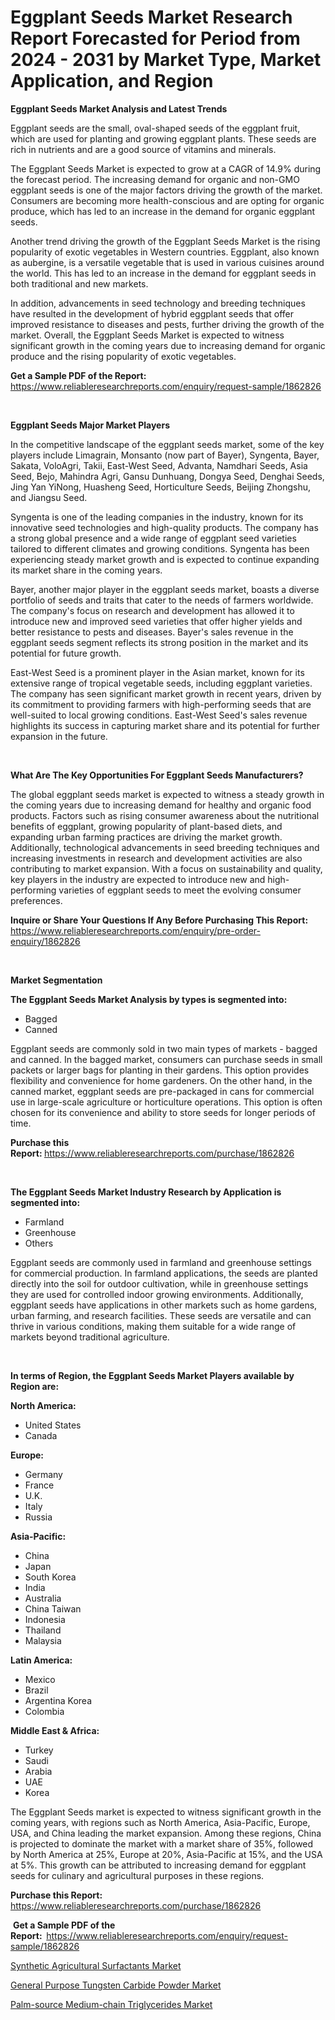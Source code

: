 <p><h1>Eggplant Seeds Market Research Report Forecasted for Period from 2024 -  2031 by Market Type, Market Application, and Region</h1></p><p><strong>Eggplant Seeds Market Analysis and Latest Trends</strong></p>
<p><p>Eggplant seeds are the small, oval-shaped seeds of the eggplant fruit, which are used for planting and growing eggplant plants. These seeds are rich in nutrients and are a good source of vitamins and minerals.</p><p>The Eggplant Seeds Market is expected to grow at a CAGR of 14.9% during the forecast period. The increasing demand for organic and non-GMO eggplant seeds is one of the major factors driving the growth of the market. Consumers are becoming more health-conscious and are opting for organic produce, which has led to an increase in the demand for organic eggplant seeds.</p><p>Another trend driving the growth of the Eggplant Seeds Market is the rising popularity of exotic vegetables in Western countries. Eggplant, also known as aubergine, is a versatile vegetable that is used in various cuisines around the world. This has led to an increase in the demand for eggplant seeds in both traditional and new markets.</p><p>In addition, advancements in seed technology and breeding techniques have resulted in the development of hybrid eggplant seeds that offer improved resistance to diseases and pests, further driving the growth of the market. Overall, the Eggplant Seeds Market is expected to witness significant growth in the coming years due to increasing demand for organic produce and the rising popularity of exotic vegetables.</p></p>
<p><strong>Get a Sample PDF of the Report:&nbsp;</strong> <a href="https://www.reliableresearchreports.com/enquiry/request-sample/1862826">https://www.reliableresearchreports.com/enquiry/request-sample/1862826</a></p>
<p>&nbsp;</p>
<p><strong>Eggplant Seeds Major Market Players</strong></p>
<p><p>In the competitive landscape of the eggplant seeds market, some of the key players include Limagrain, Monsanto (now part of Bayer), Syngenta, Bayer, Sakata, VoloAgri, Takii, East-West Seed, Advanta, Namdhari Seeds, Asia Seed, Bejo, Mahindra Agri, Gansu Dunhuang, Dongya Seed, Denghai Seeds, Jing Yan YiNong, Huasheng Seed, Horticulture Seeds, Beijing Zhongshu, and Jiangsu Seed.</p><p>Syngenta is one of the leading companies in the industry, known for its innovative seed technologies and high-quality products. The company has a strong global presence and a wide range of eggplant seed varieties tailored to different climates and growing conditions. Syngenta has been experiencing steady market growth and is expected to continue expanding its market share in the coming years.</p><p>Bayer, another major player in the eggplant seeds market, boasts a diverse portfolio of seeds and traits that cater to the needs of farmers worldwide. The company's focus on research and development has allowed it to introduce new and improved seed varieties that offer higher yields and better resistance to pests and diseases. Bayer's sales revenue in the eggplant seeds segment reflects its strong position in the market and its potential for future growth.</p><p>East-West Seed is a prominent player in the Asian market, known for its extensive range of tropical vegetable seeds, including eggplant varieties. The company has seen significant market growth in recent years, driven by its commitment to providing farmers with high-performing seeds that are well-suited to local growing conditions. East-West Seed's sales revenue highlights its success in capturing market share and its potential for further expansion in the future.</p></p>
<p>&nbsp;</p>
<p><strong>What Are The Key Opportunities For Eggplant Seeds Manufacturers?</strong></p>
<p><p>The global eggplant seeds market is expected to witness a steady growth in the coming years due to increasing demand for healthy and organic food products. Factors such as rising consumer awareness about the nutritional benefits of eggplant, growing popularity of plant-based diets, and expanding urban farming practices are driving the market growth. Additionally, technological advancements in seed breeding techniques and increasing investments in research and development activities are also contributing to market expansion. With a focus on sustainability and quality, key players in the industry are expected to introduce new and high-performing varieties of eggplant seeds to meet the evolving consumer preferences.</p></p>
<p><strong>Inquire or Share Your Questions If Any Before Purchasing This Report:</strong> <a href="https://www.reliableresearchreports.com/enquiry/pre-order-enquiry/1862826">https://www.reliableresearchreports.com/enquiry/pre-order-enquiry/1862826</a></p>
<p>&nbsp;</p>
<p><strong>Market Segmentation</strong></p>
<p><strong>The Eggplant Seeds Market Analysis by types is segmented into:</strong></p>
<p><ul><li>Bagged</li><li>Canned</li></ul></p>
<p><p>Eggplant seeds are commonly sold in two main types of markets - bagged and canned. In the bagged market, consumers can purchase seeds in small packets or larger bags for planting in their gardens. This option provides flexibility and convenience for home gardeners. On the other hand, in the canned market, eggplant seeds are pre-packaged in cans for commercial use in large-scale agriculture or horticulture operations. This option is often chosen for its convenience and ability to store seeds for longer periods of time.</p></p>
<p><strong>Purchase this Report:&nbsp;</strong><a href="https://www.reliableresearchreports.com/purchase/1862826">https://www.reliableresearchreports.com/purchase/1862826</a></p>
<p>&nbsp;</p>
<p><strong>The Eggplant Seeds Market Industry Research by Application is segmented into:</strong></p>
<p><ul><li>Farmland</li><li>Greenhouse</li><li>Others</li></ul></p>
<p><p>Eggplant seeds are commonly used in farmland and greenhouse settings for commercial production. In farmland applications, the seeds are planted directly into the soil for outdoor cultivation, while in greenhouse settings they are used for controlled indoor growing environments. Additionally, eggplant seeds have applications in other markets such as home gardens, urban farming, and research facilities. These seeds are versatile and can thrive in various conditions, making them suitable for a wide range of markets beyond traditional agriculture.</p></p>
<p>&nbsp;</p>
<p><strong>In terms of Region, the Eggplant Seeds Market Players available by Region are:</strong></p>
<p>
    <p> <strong> North America: </strong>
        <ul>
            <li>United States</li>
            <li>Canada</li>
        </ul>
        </p> 
    <p> <strong> Europe: </strong>
        <ul>
            <li>Germany</li>
            <li>France</li>
            <li>U.K.</li>
            <li>Italy</li>
            <li>Russia</li>
        </ul>
        </p> 
    <p> <strong> Asia-Pacific: </strong>
        <ul>
            <li>China</li>
            <li>Japan</li>
            <li>South Korea</li>
            <li>India</li>
            <li>Australia</li>
            <li>China Taiwan</li>
            <li>Indonesia</li>
            <li>Thailand</li>
            <li>Malaysia</li>
        </ul>
        </p> 
    <p> <strong> Latin America: </strong>
        <ul>
            <li>Mexico</li>
            <li>Brazil</li>
            <li>Argentina Korea</li>
            <li>Colombia</li>
        </ul>
        </p> 
    <p> <strong> Middle East & Africa: </strong>
        <ul>
            <li>Turkey</li>
            <li>Saudi</li>
            <li>Arabia</li>
            <li>UAE</li>
            <li>Korea</li>
        </ul>
    </p>
    </p>
<p><p>The Eggplant Seeds market is expected to witness significant growth in the coming years, with regions such as North America, Asia-Pacific, Europe, USA, and China leading the market expansion. Among these regions, China is projected to dominate the market with a market share of 35%, followed by North America at 25%, Europe at 20%, Asia-Pacific at 15%, and the USA at 5%. This growth can be attributed to increasing demand for eggplant seeds for culinary and agricultural purposes in these regions.</p></p>
<p><strong>Purchase this Report: </strong><a href="https://www.reliableresearchreports.com/purchase/1862826">https://www.reliableresearchreports.com/purchase/1862826</a></p>
<p>&nbsp;<strong>Get a Sample PDF of the Report:&nbsp;&nbsp;</strong><a href="https://www.reliableresearchreports.com/enquiry/request-sample/1862826">https://www.reliableresearchreports.com/enquiry/request-sample/1862826</a></p>
<p><strong></strong></p>
<p><p><a href="https://view.publitas.com/reportprime-1/synthetic-agricultural-surfactants-market-size-share-trends-analysis-report-by-application-regional-outlook-competitive-strategies-and-segment-forecasts-2024-2031/">Synthetic Agricultural Surfactants Market</a></p><p><a href="https://view.publitas.com/reportprime-1/general-purpose-tungsten-carbide-powder-market-furnish-information-about-market-size-market-share-market-dynamics-and-projections-spanning-from-2024-to-2031/">General Purpose Tungsten Carbide Powder Market</a></p><p><a href="https://view.publitas.com/reportprime-1/palm-source-medium-chain-triglycerides-market-size-share-trends-analysis-report-by-material-by-type-by-end-user-by-region-and-segment-forecasts-2024-2031/">Palm-source Medium-chain Triglycerides Market</a></p></p>